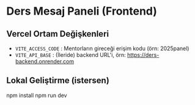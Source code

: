 # Ders Mesaj Paneli (Frontend)

## Vercel Ortam Değişkenleri
- `VITE_ACCESS_CODE` : Mentorların gireceği erişim kodu (örn: 2025panel)
- `VITE_API_BASE` : (İleride) backend URL'i, örn: https://ders-backend.onrender.com

## Lokal Geliştirme (istersen)
npm install
npm run dev
